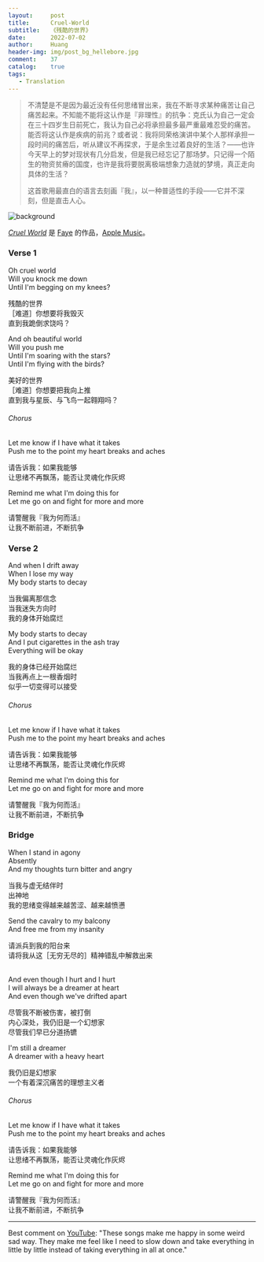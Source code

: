 ```yaml
---
layout:     post
title:      Cruel-World
subtitle:   《残酷的世界》
date:       2022-07-02
author:     Huang
header-img: img/post_bg_hellebore.jpg
comment:    37
catalog:    true
tags:
   - Translation
---
```


> 不清楚是不是因为最近没有任何思绪冒出来，我在不断寻求某种痛苦让自己痛苦起来。不知能不能将这认作是『非理性』的抗争：克氏认为自己一定会在三十四岁生日前死亡，我认为自己必将承担最多最严重最难忍受的痛苦。能否将这认作是疾病的前兆？或者说：我将同荣格演讲中某个人那样承担一段时间的痛苦后，听从建议不再探求，于是余生过着良好的生活？——也许今天早上的梦对现状有几分启发，但是我已经忘记了那场梦。只记得一个陌生的物资贫瘠的国度，也许是我将要脱离极端想象力造就的梦境，真正走向具体的生活？<br/>
>
> 这首歌用最直白的语言去刻画『我』，以一种普适性的手段——它并不深刻，但是直击人心。

![background](https://huang-feiyu.github.io/img/post_bg_hellebore.jpg)

[*Cruel World*](https://genius.com/Faye-cruel-world-lyrics) 是 [Faye](https://www.instagram.com/faye.hkg/?hl=en/) 的作品，[Apple Music](https://music.apple.com/us/album/cruel-world-single/1571412147)。

### Verse 1

Oh cruel world<br/>Will you knock me down<br/>Until I'm begging on my knees?

残酷的世界<br/>［难道］你想要将我毁灭<br/>直到我跪倒求饶吗？

And oh beautiful world<br/>Will you push me<br/>Until I'm soaring with the stars?<br/>Until I'm flying with the birds?

美好的世界<br/>［难道］你想要把我向上推<br/>直到我与星辰、与飞鸟一起翱翔吗？

###### Chorus

Let me know if I have what it takes<br/>Push me to the point my heart breaks and aches

请告诉我：如果我能够<br/>让思绪不再飘荡，能否让灵魂化作灰烬

Remind me what I'm doing this for<br/>Let me go on and fight for more and more

请警醒我『我为何而活』<br/>让我不断前进，不断抗争

### Verse 2

And when I drift away<br/>When I lose my way<br/>My body starts to decay

当我偏离那信念<br/>当我迷失方向时<br/>我的身体开始腐烂

My body starts to decay<br/>And I put cigarettes in the ash tray<br/>Everything will be okay

我的身体已经开始腐烂<br/>当我再点上一根香烟时<br/>似乎一切变得可以接受

###### Chorus

Let me know if I have what it takes<br/>Push me to the point my heart breaks and aches

请告诉我：如果我能够<br/>让思绪不再飘荡，能否让灵魂化作灰烬

Remind me what I'm doing this for<br/>Let me go on and fight for more and more

请警醒我『我为何而活』<br/>让我不断前进，不断抗争

### Bridge

When I stand in agony<br/>Absently<br/>And my thoughts turn bitter and angry

当我与虚无结伴时<br/>出神地<br/>我的思绪变得越来越苦涩、越来越愤懑

Send the cavalry to my balcony<br/>And free me from my insanity

请派兵到我的阳台来<br/>请将我从这［无穷无尽的］精神错乱中解救出来

<br/>And even though I hurt and I hurt<br/>I will always be a dreamer at heart<br/>And even though we've drifted apart

尽管我不断被伤害，被打倒<br/>内心深处，我仍旧是一个幻想家<br/>尽管我们早已分道扬镳

I'm still a dreamer<br/>A dreamer with a heavy heart

我仍旧是幻想家<br/>一个有着深沉痛苦的理想主义者

###### Chorus

Let me know if I have what it takes<br/>Push me to the point my heart breaks and aches

请告诉我：如果我能够<br/>让思绪不再飘荡，能否让灵魂化作灰烬

Remind me what I'm doing this for<br/>Let me go on and fight for more and more

请警醒我『我为何而活』<br/>让我不断前进，不断抗争

---

Best comment on [YouTube](https://www.youtube.com/watch?v=MPsfOZKLBVs&ab_channel=TheWorstTaste): "These songs make me happy in some weird sad way. They make me feel like I need to slow down and take everything in little by little instead of taking everything in all at once."
